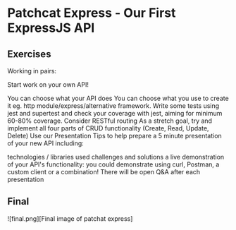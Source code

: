 # Patchcat Express - Our First ExpressJS API
## Exercises
Working in pairs:

Start work on your own API!

You can choose what your API does
You can choose what you use to create it eg. http module/express/alternative framework.
Write some tests using jest and supertest and check your coverage with jest, aiming for minimum 60-80% coverage.
Consider RESTful routing
As a stretch goal, try and implement all four parts of CRUD functionality (Create, Read, Update, Delete)
Use our Presentation Tips to help prepare a 5 minute presentation of your new API including:

technologies / libraries used
challenges and solutions
a live demonstration of your API's functionality: you could demonstrate using curl, Postman, a custom client or a combination!
There will be open Q&A after each presentation

## Final
![final.png][Final image of patchat express]
